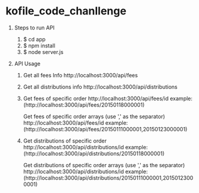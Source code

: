 # kofile_code_chanllenge


1.  Steps to run API
    1.  $ cd app
    2.  $ npm install
    3.  $ node server.js
    
    
    
2. API Usage
    1.  Get all fees Info
        http://localhost:3000/api/fees
        
    2.  Get all distributions info
        http://localhost:3000/api/distributions
        
    3.  Get fees of specific order 
        http://localhost:3000/api/fees/id
        example: (http://localhost:3000/api/fees/20150118000001)
        
        Get fees of specific order arrays (use ',' as the separator)
        http://localhost:3000/api/fees/id 
        example: (http://localhost:3000/api/fees/20150111000001,20150123000001)
        
    4.  Get distributions of specific order 
        http://localhost:3000/api/distributions/id
        example: (http://localhost:3000/api/distributions/20150118000001)
        
        Get distributions of specific order arrays (use ',' as the separator)
        http://localhost:3000/api/distributions/id 
        example: (http://localhost:3000/api/distributions/20150111000001,20150123000001)
        
        
       